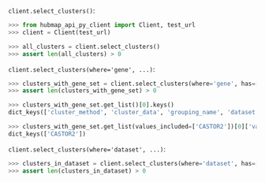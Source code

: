 `client.select_clusters()`:
```python
>>> from hubmap_api_py_client import Client, test_url
>>> client = Client(test_url)

>>> all_clusters = client.select_clusters()
>>> assert len(all_clusters) > 0

```

`client.select_clusters(where='gene', ...)`:
```python
>>> clusters_with_gene_set = client.select_clusters(where='gene', has=['CASTOR2'], genomic_modality='rna', p_value=0.05)
>>> assert len(clusters_with_gene_set) > 0

>>> clusters_with_gene_set.get_list()[0].keys()
dict_keys(['cluster_method', 'cluster_data', 'grouping_name', 'dataset'])

>>> clusters_with_gene_set.get_list(values_included=['CASTOR2'])[0]['values'].keys()
dict_keys(['CASTOR2'])

```

`client.select_clusters(where='dataset', ...)`:
```python
>>> clusters_in_dataset = client.select_clusters(where='dataset', has=['d4493657cde29702c5ed73932da5317c'])
>>> assert len(clusters_in_dataset) > 0

```
